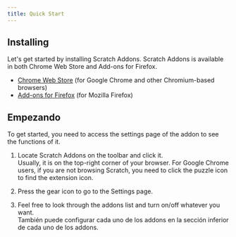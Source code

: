 ```yaml
---
title: Quick Start
---
```


## Installing

Let's get started by installing Scratch Addons. Scratch Addons is available in both Chrome Web Store and Add-ons for Firefox.

- [Chrome Web Store](https://chrome.google.com/webstore/detail/fbeffbjdlemaoicjdapfpikkikjoneco) (for Google Chrome and other Chromium-based browsers)  
- [Add-ons for Firefox](https://addons.mozilla.org/firefox/addon/scratch-messaging-extension/) (for Mozilla Firefox)  

## Empezando

To get started, you need to access the settings page of the addon to see the functions of it.

<!-- TODO: Add pictures -->

1. Locate Scratch Addons on the toolbar and click it.  
   Usually, it is on the top-right corner of your browser. For Google Chrome users, if you are not browsing Scratch, you need to click the puzzle icon to find the extension icon.

2. Press the gear icon to go to the Settings page.

3. Feel free to look through the addons list and turn on/off whatever you want.  
   También puede configurar cada uno de los addons en la sección inferior de cada uno de los addons.